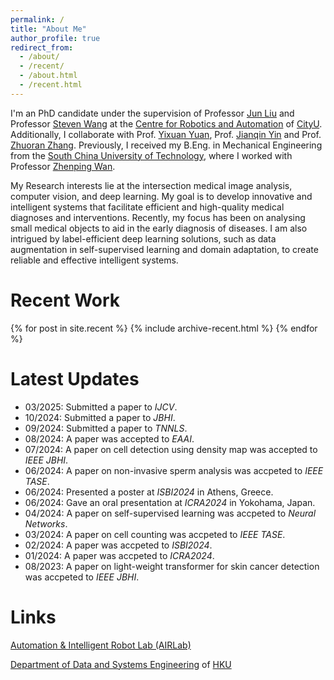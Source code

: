 ```yaml
---
permalink: /
title: "About Me"
author_profile: true
redirect_from:
  - /about/
  - /recent/
  - /about.html
  - /recent.html
---
```


I'm an PhD candidate under the supervision of Professor [Jun Liu](https://www.imse.hku.hk/people/j-liu) and Professor [Steven Wang](https://www.cityu.edu.hk/stfprofile/stevenwang.htm) at the 
[Centre for Robotics and Automation](https://www.cityu.edu.hk/cra/) of [CityU](https://www.cityu.edu.hk/). 
Additionally, I collaborate with Prof. [Yixuan Yuan](https://www.ee.cuhk.edu.hk/~yxyuan/), Prof. [Jianqin Yin](https://www.researchgate.net/profile/Jianqin-Yin) and Prof. [Zhuoran Zhang](https://sse.cuhk.edu.cn/en/faculty/zhangzhuoran).
Previously, I received my B.Eng. in Mechanical Engineering from the
[South China University of Technology](https://www.scut.edu.cn/en/), where I worked with Professor
[Zhenping Wan](https://scholar.google.com/citations?user=it9ogjMAAAAJ&hl=en).

My Research interests lie at the intersection medical image analysis, computer vision, and deep learning.
My goal is to develop innovative and intelligent systems that facilitate efficient and high-quality medical diagnoses and interventions. 
Recently, my focus has been on analysing small medical objects to aid in the early diagnosis of diseases.
I am also intrigued by label-efficient deep learning solutions, such as data augmentation in self-supervised learning and domain adaptation, to create reliable and effective intelligent systems.


Recent Work
======
{% for post in site.recent %}
  {% include archive-recent.html %}
{% endfor %}


Latest Updates
======
<!-- * 09/2018: I took the position of Research Fellow in The University of Melbourne. -->
<!-- * 05/2025: I submitted my PhD thesis. -->
* 03/2025: Submitted a paper to *IJCV*.
* 10/2024: Submitted a paper to *JBHI*.
* 09/2024: Submitted a paper to *TNNLS*.
* 08/2024: A paper was accepted to *EAAI*.
* 07/2024: A paper on cell detection using density map was accepted to *IEEE JBHI*.
* 06/2024: A paper on non-invasive sperm analysis was accpeted to *IEEE TASE*.
* 06/2024: Presented a poster at *ISBI2024* in Athens, Greece.
* 06/2024: Gave an oral presentation at *ICRA2024* in Yokohama, Japan.
* 04/2024: A paper on self-supervised learning was accpeted to *Neural Networks*.
* 03/2024: A paper on cell counting was accpeted to *IEEE TASE*.
* 02/2024: A paper was accpeted to *ISBI2024*.
* 01/2024: A paper was accpeted to *ICRA2024*.
* 08/2023: A paper on light-weight transformer for skin cancer detection was accpeted to *IEEE JBHI*.

<!-- * 01/2021: Three papers were accepted to ICLR2021, two spotlight (top 4%) and one poster. -->
<!-- * 06/2020: I will join the School of Information Technology, Deakin University, as a lecturer. -->
<!-- * 05/2020: One paper on understanding medical adversarial attacks/examples was accepted to journal Pattern Recognition.  -->
<!-- * 12/2019: Two papers were accepted to ICLR2020. -->
<!-- * 12/2019: I gave a invited tutorial on Adversarial Machine Learning (AML) at <a href="http://nugget.unisa.edu.au/AI2019/index.php#" target="_blank">Australasian Joint Conference on Artificial Intelligence (AI2019)</a>. <a href="https://github.com/xingjunm/An-Introduction-to-Adversarial-Machine-Learning" target="_blank">GitHub (slides and codes)</a>. -->
<!-- * 05/2019: I will visit RIKEN and NII in Japan, June 2019. -->
<!-- * 12/2018: Session Chair of the Computer Science and IT session at <a href="http://www.capsaus.org/?a=3FA592EB18CBDF30" target="_blank">The 11th Research Symposium for Chinese PhD Students and Scholars in Australia</a>. -->
<!-- * 03/2018: Research intern at National Institute of Informatic, Tokyo Japan. -->

Links
======
[Automation & Intelligent Robot Lab (AIRLab)](https://airlab.hku.hk/team)

[Department of Data and Systems Engineering](https://www.dase.hku.hk/) of [HKU](https://www.hku.hk/)